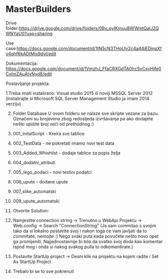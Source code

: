 # MasterBuilders

Drive folder:https://drive.google.com/drive/folders/0By_qyIKmuu8WWmtQalJZQWNYaU0?usp=sharing

Use case:https://docs.google.com/document/d/1tN5cN3THoLty2c4a44iEDinpXfy4qhf6kADtMjs9dvI/edit

Dokumentacija: https://docs.google.com/document/d/1VmzhJ_FfaCRXGdTA0hcSvCsyHife0CxImZAuAtyNyd8/edit


Postavljanje projekta:

1.Treba imati instalirano:
  Visual studio 2015 ili noviji
  MSSQL Server 2012 (instalirajte si Microsoft SQL Server Management Studio ja imam 2014 verziju) 
  
2. Folder Database
  U ovom folderu se nalaze sve skripte vezane za bazu. Označeni su brojevima zbog redosljeda izvršavanja pa ako dodajete nešto upišite broj veći od prethodnog :)
  1. 001_InitalScript - Kreira sve tablice
  2. 002_TestData - ne pokretati imamo novi test data
  3. 003_Added_Whishlist - dodaje tablice za popis želja
  4. 004_dodatni_atributi
  5. 005_lego_podaci - novi testini podatci
  6. 006_upute - dodane upute
  7. 007_slike_automatski
  8. 008_upute_automatski
  
3. Otvorite Solution:
1. Namjestite connection string -> Trenutno u WebApi Projektu -> Web.config -> Search "ConnectionString" (Ja sam commitao s svojim tako da si lokalno postavite svoj i nakon toga će vam javljati da to commitate, nemojte :) Nego svaki puta kada povučete nešto novo opet ga promijeniti. Najjednostavnije bi bilo da svatko svoj doda kao komentar ispod mog i onda si nakog svakog pulla to odkomentirate.)
2. Postavite StartUp project -> Desni klik na projektu na kojem radite i Set As StartUp Project
3. Trebalo bi se to sve pokrenuti

